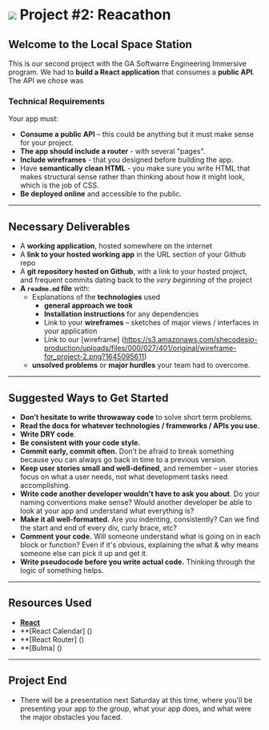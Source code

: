 # ![](https://ga-dash.s3.amazonaws.com/production/assets/logo-9f88ae6c9c3871690e33280fcf557f33.png) Project #2: Reacathon

## Welcome to the Local Space Station 

This is our second project with the GA Softwarre Engineering Immersive program. We had to **build a React application** that consumes a **public API**. The API we chose was 

### Technical Requirements

Your app must:

* **Consume a public API** – this could be anything but it must make sense for your project.
* **The app should include a router** - with several "pages".
* **Include wireframes** - that you designed before building the app.
* Have **semantically clean HTML** - you make sure you write HTML that makes structural sense rather than thinking about how it might look, which is the job of CSS.
* **Be deployed online** and accessible to the public.

---

## Necessary Deliverables

* A **working application**, hosted somewhere on the internet
* A **link to your hosted working app** in the URL section of your Github repo
* A **git repository hosted on Github**, with a link to your hosted project, and frequent commits dating back to the _very beginning_ of the project
* **A `readme.md` file** with:
  * Explanations of the **technologies** used
    * **general approach we took**
    * **Installation instructions** for any dependencies
    * Link to your **wireframes** – sketches of major views / interfaces in your application 
    * Link to our [wireframe] (https://s3.amazonaws.com/shecodesio-production/uploads/files/000/027/401/original/wireframe-for_project-2.png?1645095611)
   * **unsolved problems** or **major hurdles** your team had to overcome. 

---

## Suggested Ways to Get Started

* **Don’t hesitate to write throwaway code** to solve short term problems.
* **Read the docs for whatever technologies / frameworks / APIs you use**.
* **Write DRY code**.
* **Be consistent with your code style.**
* **Commit early, commit often.** Don’t be afraid to break something because you can always go back in time to a previous version.
* **Keep user stories small and well-defined**, and remember – user stories focus on what a user needs, not what development tasks need accomplishing.
* **Write code another developer wouldn't have to ask you about**. Do your naming conventions make sense? Would another developer be able to look at your app and understand what everything is?
* **Make it all well-formatted.** Are you indenting, consistently? Can we find the start and end of every div, curly brace, etc?
* **Comment your code.** Will someone understand what is going on in each block or function? Even if it's obvious, explaining the what & why means someone else can pick it up and get it.
* **Write pseudocode before you write actual code.** Thinking through the logic of something helps.

---

## Resources Used

* **[React](https://reactjs.org/)**
* **[React Calendar] ()
* **[React Router]  ()
* **[Bulma] ()

---

## Project End

* There will be a presentation next Saturday at this time, where you'll be presenting your app to the group, what your app does, and what were the major obstacles you faced.
